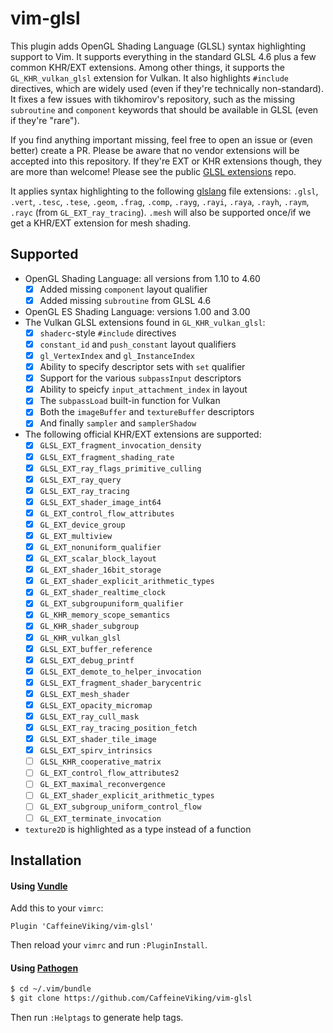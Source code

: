 # vim-glsl

This plugin adds OpenGL Shading Language (GLSL) syntax highlighting support to Vim. It supports everything in the standard GLSL 4.6 plus a few common KHR/EXT extensions. Among other things, it supports the `GL_KHR_vulkan_glsl` extension for Vulkan. It also highlights `#include` directives, which are widely used (even if they're technically non-standard). It fixes a few issues with tikhomirov's repository, such as the missing `subroutine` and `component` keywords that should be available in GLSL (even if they're "rare").

If you find anything important missing, feel free to open an issue or (even better) create a PR. Please be aware that no vendor extensions will be accepted into this repository. If they're EXT or KHR extensions though, they are more than welcome! Please see the public [GLSL extensions](https://github.com/KhronosGroup/GLSL/tree/master/extensions) repo.

It applies syntax highlighting to the following [glslang](https://github.com/KhronosGroup/glslang) file extensions: `.glsl`, `.vert`, `.tesc`, `.tese`, `.geom`, `.frag`, `.comp`, `.rayg`, `.rayi`, `.raya`, `.rayh`, `.raym`, `.rayc` (from `GL_EXT_ray_tracing`). `.mesh` will also be supported once/if we get a KHR/EXT extension for mesh shading.

## Supported

* OpenGL Shading Language: all versions from 1.10 to 4.60
    - [x] Added missing `component` layout qualifier
    - [x] Added missing `subroutine` from GLSL 4.6
* OpenGL ES Shading Language: versions 1.00 and 3.00
* The Vulkan GLSL extensions found in `GL_KHR_vulkan_glsl`:
    - [x] `shaderc`-style `#include` directives
    - [x] `constant_id` and `push_constant` layout qualifiers
    - [x] `gl_VertexIndex` and `gl_InstanceIndex`
    - [x] Ability to specify descriptor sets with `set` qualifier
    - [x] Support for the various `subpassInput` descriptors
    - [x] Ability to speicfy `input_attachment_index` in layout
    - [x] The `subpassLoad` built-in function for Vulkan
    - [x] Both the `imageBuffer` and `textureBuffer` descriptors
    - [x] And finally `sampler` and `samplerShadow`
* The following official KHR/EXT extensions are supported:
    - [x] `GLSL_EXT_fragment_invocation_density`
    - [x] `GLSL_EXT_fragment_shading_rate`
    - [x] `GLSL_EXT_ray_flags_primitive_culling`
    - [x] `GLSL_EXT_ray_query`
    - [x] `GLSL_EXT_ray_tracing`
    - [x] `GLSL_EXT_shader_image_int64`
    - [x] `GL_EXT_control_flow_attributes`
    - [x] `GL_EXT_device_group`
    - [x] `GL_EXT_multiview`
    - [x] `GL_EXT_nonuniform_qualifier`
    - [x] `GL_EXT_scalar_block_layout`
    - [x] `GL_EXT_shader_16bit_storage`
    - [x] `GL_EXT_shader_explicit_arithmetic_types`
    - [x] `GL_EXT_shader_realtime_clock`
    - [x] `GL_EXT_subgroupuniform_qualifier`
    - [x] `GL_KHR_memory_scope_semantics`
    - [x] `GL_KHR_shader_subgroup`
    - [x] `GL_KHR_vulkan_glsl`
    - [x] `GLSL_EXT_buffer_reference`
    - [x] `GLSL_EXT_debug_printf`
    - [x] `GLSL_EXT_demote_to_helper_invocation`
    - [x] `GLSL_EXT_fragment_shader_barycentric`
    - [x] `GLSL_EXT_mesh_shader`
    - [x] `GLSL_EXT_opacity_micromap`
    - [x] `GLSL_EXT_ray_cull_mask`
    - [x] `GLSL_EXT_ray_tracing_position_fetch`
    - [x] `GLSL_EXT_shader_tile_image`
    - [x] `GLSL_EXT_spirv_intrinsics`
    - [ ] `GLSL_KHR_cooperative_matrix`
    - [ ] `GL_EXT_control_flow_attributes2`
    - [ ] `GL_EXT_maximal_reconvergence`
    - [ ] `GL_EXT_shader_explicit_arithmetic_types`
    - [ ] `GL_EXT_subgroup_uniform_control_flow`
    - [ ] `GL_EXT_terminate_invocation`
* `texture2D` is highlighted as a type instead of a function

## Installation

#### Using [Vundle](https://github.com/gmarik/vundle)

Add this to your `vimrc`:

```viml
Plugin 'CaffeineViking/vim-glsl'
```

Then reload your `vimrc` and run `:PluginInstall`.

#### Using [Pathogen](https://github.com/tpope/vim-pathogen)

```sh
$ cd ~/.vim/bundle
$ git clone https://github.com/CaffeineViking/vim-glsl
```

Then run `:Helptags` to generate help tags.
